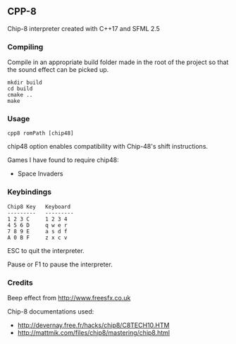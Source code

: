 ## CPP-8
Chip-8 interpreter created with C++17 and SFML 2.5

### Compiling
Compile in an appropriate build folder made in the root of the project so that the sound effect can be picked up.

```
mkdir build
cd build
cmake ..
make
```

### Usage
`cpp8 romPath [chip48]`

chip48 option enables compatibility with Chip-48's shift instructions.

Games I have found to require chip48:
* Space Invaders

### Keybindings
```    
Chip8 Key   Keyboard
---------   ---------
1 2 3 C     1 2 3 4
4 5 6 D     q w e r
7 8 9 E     a s d f
A 0 B F     z x c v
```

ESC to quit the interpreter.

Pause or F1 to pause the interpreter.

### Credits
Beep effect from http://www.freesfx.co.uk

Chip-8 documentations used:
* http://devernay.free.fr/hacks/chip8/C8TECH10.HTM
* http://mattmik.com/files/chip8/mastering/chip8.html
